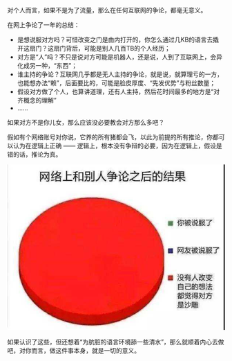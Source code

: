 对个人而言，如果不是为了流量，那么在任何互联网的争论，都毫无意义。

在网上争论了一年的总结：

- 是想说服对方吗？可惜改变之门是由内打开的，你怎么通过几KB的语言去撬开这扇门？这扇门背后，可能是别人几百TB的个人经历；
- 对方是“人”吗？不只是说对方可能是机器人，还是说，人到了互联网上，会异化成另一种，“东西”；
- 谁主持的争论？互联网几乎都是无人主持的争论，就是说，就算理亏的一方，也能想办法“赖”，后面要比的，可能是脸皮厚度、“先发优势”与粉丝数量；
- 假设对方做了个人，也算讲道理，还有人主持，然后花时间最多的地方是“对齐概念的理解”
- ……

如果对方不是你儿女，那么应该没必要教会对方那么多吧？

假如有个网络账号对你说，它养的所有猪都会飞，以此为前提的所有推论，你都可以认为在逻辑上正确 —— 逻辑上，根本没有争辩的必要，因为在逻辑上，假设是错的话，推论为真。

![争论结果饼状图](../assets/debate_result.png)
<!--TODO: 记一些争论-->

如果认识了这些，但还想着“为肮脏的语言环境舔一些清水”，那么就顺着内心去做吧，对你而言，做这件事本身，就是一切的意义。